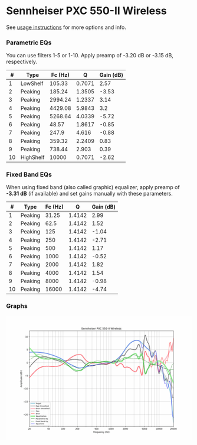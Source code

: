 # Sennheiser PXC 550-II Wireless
See [usage instructions](https://github.com/jaakkopasanen/AutoEq#usage) for more options and info.

### Parametric EQs
You can use filters 1-5 or 1-10. Apply preamp of -3.20 dB or -3.15 dB, respectively.

|   # | Type      |   Fc (Hz) |      Q |   Gain (dB) |
|-----|-----------|-----------|--------|-------------|
|   1 | LowShelf  |    105.33 | 0.7071 |        2.57 |
|   2 | Peaking   |    185.24 | 1.3505 |       -3.53 |
|   3 | Peaking   |   2994.24 | 1.2337 |        3.14 |
|   4 | Peaking   |   4429.08 | 5.9843 |        3.2  |
|   5 | Peaking   |   5268.64 | 4.0339 |       -5.72 |
|   6 | Peaking   |     48.57 | 1.8617 |       -0.85 |
|   7 | Peaking   |    247.9  | 4.616  |       -0.88 |
|   8 | Peaking   |    359.32 | 2.2409 |        0.83 |
|   9 | Peaking   |    738.44 | 2.903  |        0.39 |
|  10 | HighShelf |  10000    | 0.7071 |       -2.62 |

### Fixed Band EQs
When using fixed band (also called graphic) equalizer, apply preamp of **-3.31 dB** (if available) and set gains manually with these parameters.

|   # | Type    |   Fc (Hz) |      Q |   Gain (dB) |
|-----|---------|-----------|--------|-------------|
|   1 | Peaking |     31.25 | 1.4142 |        2.99 |
|   2 | Peaking |     62.5  | 1.4142 |        1.52 |
|   3 | Peaking |    125    | 1.4142 |       -1.04 |
|   4 | Peaking |    250    | 1.4142 |       -2.71 |
|   5 | Peaking |    500    | 1.4142 |        1.17 |
|   6 | Peaking |   1000    | 1.4142 |       -0.52 |
|   7 | Peaking |   2000    | 1.4142 |        1.82 |
|   8 | Peaking |   4000    | 1.4142 |        1.54 |
|   9 | Peaking |   8000    | 1.4142 |       -0.98 |
|  10 | Peaking |  16000    | 1.4142 |       -4.74 |

### Graphs
![](./Sennheiser%20PXC%20550-II%20Wireless.png)
